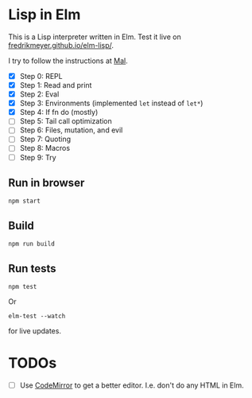 # Lisp in Elm

This is a Lisp interpreter written in Elm. Test it live on [fredrikmeyer.github.io/elm-lisp/](https://fredrikmeyer.github.io/elm-lisp/).

I try to follow the instructions at [Mal](https://github.com/kanaka/mal/blob/master/process/guide.md).


- [x] Step 0: REPL
- [x] Step 1: Read and print 
- [x] Step 2: Eval
- [x] Step 3: Environments (implemented `let` instead of `let*`)
- [x] Step 4: If fn do (mostly)
- [ ] Step 5: Tail call optimization
- [ ] Step 6: Files, mutation, and evil
- [ ] Step 7: Quoting
- [ ] Step 8: Macros 
- [ ] Step 9: Try 

## Run in browser

```
npm start
```

## Build

```
npm run build
```

## Run tests

```
npm test
```

Or
```
elm-test --watch
```
for live updates.

# TODOs

 - [ ] Use [CodeMirror](https://codemirror.net/doc/manual.html) to get a better editor. I.e. don't do any HTML in Elm.
